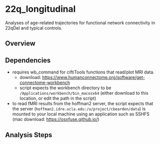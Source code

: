 # 22q_longitudinal
Analyses of age-related trajectories for functional network connectivity in 22qDel and typical controls. 

## Overview

## Dependencies
* requires wb_command for ciftiTools functions that read/plot MRI data. 
  * download: https://www.humanconnectome.org/software/get-connectome-workbench
  * script expects the workbench directory to be `/Applications/workbench/bin_macosx64` (either download to this location, or edit the path in the script)
* to read fMRI results from the hoffman2 server, the script expects that the server (`hoffman2.idre.ucla.edu:/u/project/cbearden/data`) is mounted to your local machine using an application such as SSHFS (mac download: https://osxfuse.github.io/)

## Analysis Steps

 
